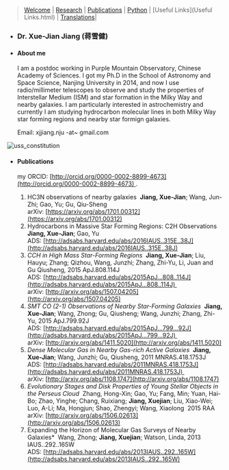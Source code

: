 
> [Welcome](Welcome.html) | [Research](Research.html) | [Publications](Publications.html) | [Python](Python.html) | [Useful Links](Useful Links.html) | [Translations](Translations.html)|

- ### Dr. Xue-Jian Jiang (蒋雪健)

- #### About me

  I am a postdoc working in Purple Mountain Observatory, Chinese Academy of Sciences. I got my Ph.D in the School of Astronomy and Space Science, Nanjing University in 2014, and now I use radio/millimeter telescopes to observe and study the properties of Interstellar Medium (ISM) and star formation in the Milky Way and nearby galaxies. I am particularly interested in astrochemistry and currently I am studying hydrocarbon molecular lines in both Milky Way star forming regions and nearby star formign galaxies.

  Email: xjjiang.nju -at~ gmail.com

![uss_constitution](https://github.com/Jiangxuejian/Jiangxuejian.github.io/blob/master/images/uss_constitution.jpg)

- #### Publications

  my ORCID: [http://orcid.org/0000-0002-8899-4673](http://orcid.org/0000-0002-8899-4673) .

  1. HC3N observations of nearby galaxies 
     **Jiang, Xue-Jian**; Wang, Jun-Zhi; Gao, Yu; Gu, Qiu-Sheng 
     arXiv: [https://arxiv.org/abs/1701.00312](https://arxiv.org/abs/1701.00312)
  2. Hydrocarbons in Massive Star Forming Regions: C2H Observations 
     **Jiang, Xue-Jian**; Gao, Yu 
     ADS: [http://adsabs.harvard.edu/abs/2016IAUS..315E..38J](http://adsabs.harvard.edu/abs/2016IAUS..315E..38J)
  3. *CCH in High Mass Star-Forming Regions* 
     **Jiang, Xue-Jian**; Liu, Hauyu; Zhang; Qizhou, Wang, Junzhi; Zhang, Zhi-Yu, Li, Juan and Gu Qiusheng, 2015 ApJ.808.114J 
     ADS: [http://adsabs.harvard.edu/abs/2015ApJ...808..114J](http://adsabs.harvard.edu/abs/2015ApJ...808..114J) 
     arXiv: [http://arxiv.org/abs/1507.04205](http://arxiv.org/abs/1507.04205)
  4. *SMT CO (2-1) Observations of Nearby Star-Forming Galaxies* 
     **Jiang, Xue-Jian**; Wang, Zhong; Gu, Qiusheng; Wang, Junzhi; Zhang, Zhi-Yu, 2015 ApJ.799.92J 
     ADS: [http://adsabs.harvard.edu/abs/2015ApJ...799...92J](http://adsabs.harvard.edu/abs/2015ApJ...799...92J) 
     arXiv: [http://arxiv.org/abs/1411.5020](http://arxiv.org/abs/1411.5020)
  5. *Dense Molecular Gas in Nearby Gas-rich Active Galaxies* 
     **Jiang, Xue-Jian**; Wang, Junzhi; Gu, Qiusheng, 2011 MNRAS.418.1753J 
     ADS: [http://adsabs.harvard.edu/abs/2011MNRAS.418.1753J](http://adsabs.harvard.edu/abs/2011MNRAS.418.1753J) 
     arXiv: [http://arxiv.org/abs/1108.1747](http://arxiv.org/abs/1108.1747)
  6. *Evolutionary Stages and Disk Properties of Young Stellar Objects in the Perseus Cloud* 
     Zhang, Hong-Xin; Gao, Yu; Fang, Min; Yuan, Hai-Bo; Zhao, Yinghe; Chang, Ruixiang; **Jiang, Xuejian**; Liu, Xiao-Wei; Luo, A-Li; Ma, Hongjun; Shao, Zhengyi; Wang, Xiaolong 
     2015 RAA 
     arXiv: [http://arxiv.org/abs/1506.02613](http://arxiv.org/abs/1506.02613)
  7. Expanding the Horizon of Molecular Gas Surveys of Nearby Galaxies* 
     Wang, Zhong; **Jiang, Xuejian**; Watson, Linda, 2013 IAUS..292..165W 
     ADS: [http://adsabs.harvard.edu/abs/2013IAUS..292..165W](http://adsabs.harvard.edu/abs/2013IAUS..292..165W)

